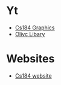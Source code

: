 # Yt
-   [Cs184 Graphics](https://www.youtube.com/@cs184departmental3/videos)
-   [Olivc Libary](https://www.youtube.com/watch?v=LmQKZmQh1ZQ&list=PLpM-Dvs8t0Va-Gb0Dp4d9t8yvNFHaKH6N&ab_channel=TsodingDaily)

# Websites
-   [Cs184 website](https://cs184.eecs.berkeley.edu/sp23)